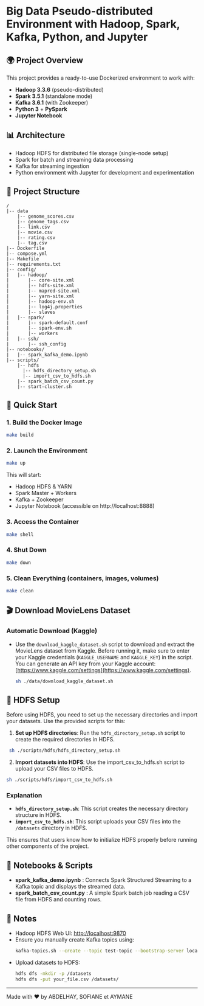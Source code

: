 # Big Data Pseudo-distributed Environment with Hadoop, Spark, Kafka, Python, and Jupyter

## 🌍 Project Overview
This project provides a ready-to-use Dockerized environment to work with:
- **Hadoop 3.3.6** (pseudo-distributed)
- **Spark 3.5.1** (standalone mode)
- **Kafka 3.6.1** (with Zookeeper)
- **Python 3** + **PySpark**
- **Jupyter Notebook**

## 📊 Architecture
- Hadoop HDFS for distributed file storage (single-node setup)
- Spark for batch and streaming data processing
- Kafka for streaming ingestion
- Python environment with Jupyter for development and experimentation

## 🔧 Project Structure
```
/
|-- data
    |-- genome_scores.csv
    |-- genome_tags.csv
    |-- link.csv
    |-- movie.csv
    |-- rating.csv
    |-- tag.csv
|-- Dockerfile
|-- compose.yml
|-- Makefile
|-- requirements.txt
|-- config/
|   |-- hadoop/
|       |-- core-site.xml
|       |-- hdfs-site.xml
|       |-- mapred-site.xml
|       |-- yarn-site.xml
|       |-- hadoop-env.sh
|       |-- log4j.properties
|       |-- slaves
|   |-- spark/
|       |-- spark-default.conf
|       |-- spark-env.sh
|       |-- workers
|   |-- ssh/
|       |-- ssh_config
|-- notebooks/
|   |-- spark_kafka_demo.ipynb
|-- scripts/
    |-- hdfs
      |-- hdfs_directory_setup.sh
      |-- import_csv_to_hdfs.sh
    |-- spark_batch_csv_count.py
    |-- start-cluster.sh
```

## 🔄 Quick Start

### 1. Build the Docker Image
```bash
make build
```

### 2. Launch the Environment
```bash
make up
```

This will start:
- Hadoop HDFS & YARN
- Spark Master + Workers
- Kafka + Zookeeper
- Jupyter Notebook (accessible on http://localhost:8888)

### 3. Access the Container
```bash
make shell
```

### 4. Shut Down
```bash
make down
```

### 5. Clean Everything (containers, images, volumes)
```bash
make clean
```

## 🎬 Download MovieLens Dataset

### Automatic Download (Kaggle)
- Use the `download_kaggle_dataset.sh` script to download and extract the MovieLens dataset from Kaggle. Before running it, make sure to enter your Kaggle credentials (`KAGGLE_USERNAME` and `KAGGLE_KEY`) in the script. You can generate an API key from your Kaggle account: [https://www.kaggle.com/settings](https://www.kaggle.com/settings).
  ```bash
  sh ./data/download_kaggle_dataset.sh
  ```

## 📂 HDFS Setup

  Before using HDFS, you need to set up the necessary directories and import your datasets. Use the provided scripts for this:

1. **Set up HDFS directories**:
   Run the `hdfs_directory_setup.sh` script to create the required directories in HDFS.
  ```bash
   sh ./scripts/hdfs/hdfs_directory_setup.sh
  ```

  2. **Import datasets into HDFS**: Use the import_csv_to_hdfs.sh script to upload your CSV files to HDFS.
   ```bash
   sh ./scripts/hdfs/import_csv_to_hdfs.sh
  ```

  ### Explanation
- **`hdfs_directory_setup.sh`**: This script creates the necessary directory structure in HDFS.
- **`import_csv_to_hdfs.sh`**: This script uploads your CSV files into the `/datasets` directory in HDFS.

This ensures that users know how to initialize HDFS properly before running other components of the project.

## 📄 Notebooks & Scripts
- **spark_kafka_demo.ipynb** : Connects Spark Structured Streaming to a Kafka topic and displays the streamed data.
- **spark_batch_csv_count.py** : A simple Spark batch job reading a CSV file from HDFS and counting rows.

## 🔔 Notes
- Hadoop HDFS Web UI: [http://localhost:9870](http://localhost:9870)
- Ensure you manually create Kafka topics using:
  ```bash
  kafka-topics.sh --create --topic test-topic --bootstrap-server localhost:9092
  ```
- Upload datasets to HDFS:
  ```bash
  hdfs dfs -mkdir -p /datasets
  hdfs dfs -put your_file.csv /datasets/
  ```

---

Made with ❤️ by ABDELHAY, SOFIANE et AYMANE
